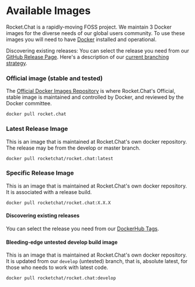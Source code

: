 # Available Images

Rocket.Chat is a rapidly-moving FOSS project. We maintain 3 Docker images for the diverse needs of our global users community. To use these images you will need to have [Docker](https://docs.docker.com/engine/installation/) installed and operational.

Discovering existing releases: You can select the release you need from our [GitHub Release Page](https://github.com/RocketChat/Rocket.Chat/releases). Here's a description of our [current branching strategy](/6.%20Developer%20Guides%2F2.%20Branches%20and%20Releases/).

### Official image (stable and tested)
The [Official Docker Images Repository](https://docs.docker.com/docker-hub/official_repos/) is where Rocket.Chat's Official, stable image is maintained and controlled by Docker, and reviewed by the Docker committee.

```
docker pull rocket.chat
```

### Latest Release Image
This is an image that is maintained at Rocket.Chat's own docker repository. The release may be from the develop or master branch.

```
docker pull rocketchat/rocket.chat:latest
```

### Specific Release Image
This is an image that is maintained at Rocket.Chat's own docker repository. It is associated with a release build.

```
docker pull rocketchat/rocket.chat:X.X.X
```

#### Discovering existing releases

You can select the release you need from our [DockerHub Tags](https://hub.docker.com/r/rocketchat/rocket.chat/tags/).

#### Bleeding-edge untested develop build image

This is an image that is maintained at Rocket.Chat's own docker repository. It is updated from our `develop` (untested) branch, that is, absolute latest, for those who needs to work with latest code.

```
docker pull rocketchat/rocket.chat:develop
```
